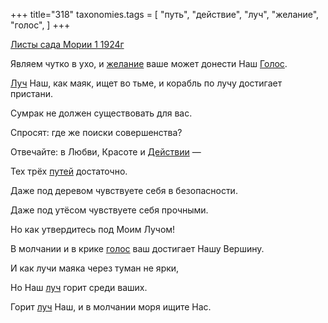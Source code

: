 +++
title="318"
taxonomies.tags = [
 "путь",
 "действие",
 "луч",
 "желание",
 "голос",
]
+++

[Листы сада Мории 1 1924г](/agni/1924)

Являем чутко в ухо, и [желание](/tags/желание) ваше может донести Наш [Голос](/tags/[голос](/tags/голос)).   

[Луч](/tags/[луч](/tags/луч)) Наш, как маяк, ищет во тьме, и корабль по лучу достигает пристани.   

Сумрак не должен существовать для вас.   

Спросят: где же поиски совершенства?   

Отвечайте: в Любви, Красоте и [Действии](/tags/действие) —    

Тех трёх [путей](/tags/путь) достаточно.   

Даже под деревом чувствуете себя в безопасности.   

Даже под утёсом чувствуете себя прочными.   

Но как утвердитесь под Моим Лучом!   

В молчании и в крике [голос](/tags/голос) ваш достигает Нашу Вершину.   

И как лучи маяка через туман не ярки,   

Но Наш [луч](/tags/луч) горит среди ваших.   

Горит [луч](/tags/луч) Наш, и в молчании моря ищите Нас.   

